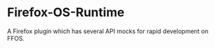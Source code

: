 Firefox-OS-Runtime
==================

A Firefox plugin which has several API mocks for rapid development on FFOS.